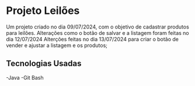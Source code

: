 # Projeto Leilões
Um projeto criado no dia 09/07/2024, com o objetivo de cadastrar produtos para leilões.
Alterações como o botão de salvar e a listagem foram feitas no dia 12/07/2024
Alterções feitas no dia 13/07/2024 para criar o botão de vender e ajustar a listagem e os produtos;
## Tecnologias Usadas
-Java
-Git Bash
